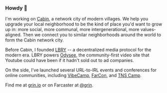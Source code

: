 ### Howdy 👋

I'm working on [Cabin](https://cabin.city), a network city of modern villages. We help you upgrade your local neighborhood to be the kind of place you'd want to grow up in: more social, more communal, more intergenerational, more values-aligned. Then we connect you to similar neighborhoods around the world to form the Cabin network city.

Before Cabin, I founded [LBRY](https://github.com/lbryio) -- a decentralized media protocol for the modern era. LBRY powers [Odysee](https://odysee.com), the community-first video site that Youtube could have been if it hadn't sold out to ad companies.

On the side, I've launched several URL-to-IRL events and conferences for online communities, including [VibeCamp](https://vibe.camp), [FarCon](https://farcon.xyz), and [TNS Camp](https://tns.camp).

Find me at [grin.io](https://grin.io) or on Farcaster at [@grin](https://www.farcaster.id/grin).

<!--
**lyoshenka/lyoshenka** is a ✨ _special_ ✨ repository because its `README.md` (this file) appears on your GitHub profile.

Here are some ideas to get you started:

- 🔭 I’m currently working on ...
- 🌱 I’m currently learning ...
- 👯 I’m looking to collaborate on ...
- 🤔 I’m looking for help with ...
- 💬 Ask me about ...
- 📫 How to reach me: ...
- 😄 Pronouns: ...
- ⚡ Fun fact: ...
-->
